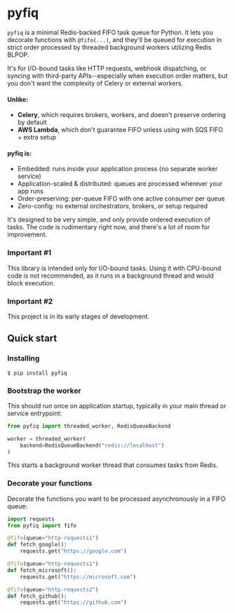 # pyfiq

`pyfiq` is a minimal Redis-backed FIFO task queue for Python. It lets you decorate functions with `@fifo(...)`, and they'll be queued for execution in 
strict order processed by threaded background workers utilizing Redis BLPOP.

It's for I/O-bound tasks like HTTP requests, webhook dispatching, or syncing with third-party APIs--especially when execution order matters, but you don't want the 
complexity of Celery or external workers.

#### Unlike:
- **Celery**, which requires brokers, workers, and doesn't preserve ordering by default 
- **AWS Lambda**, which don't guarantee FIFO unless using with SQS FIFO + extra setup

#### pyfiq is:
- Embedded: runs inside your application process (no separate worker service)
- Application-scaled \& distributed: queues are processed wherever your app runs
- Order-preserving: per-queue FIFO with one active consumer per queue
- Zero-config: no external orchestrators, brokers, or setup required

It's designed to be very simple, and only provide ordered execution of tasks. The code is rudimentary right now, and there's a lot of room for improvement.

### Important #1

This library is intended only for I/O-bound tasks.
Using it with CPU-bound code is not recommended, as it runs in a background thread and would block execution.

### Important #2

This project is in its early stages of development.


## Quick start

### Installing

```
$ pip install pyfiq
```

### Bootstrap the worker

This should run once on application startup, typically in your main thread or service entrypoint:

```python
from pyfiq import threaded_worker, RedisQueueBackend

worker = threaded_worker(
    backend=RedisQueueBackend("redis://localhost")
)
```

This starts a background worker thread that consumes tasks from Redis.

### Decorate your functions

Decorate the functions you want to be processed asynchronously in a FIFO queue:

```python
import requests
from pyfiq import fifo

@fifo(queue="http-requests1")
def fetch_google():
    requests.get("https://google.com")

@fifo(queue="http-requests1")
def fetch_microsoft():
    requests.get("https://microsoft.com")

@fifo(queue="http-requests2")
def fetch_github():
    requests.get("https://github.com")
```
